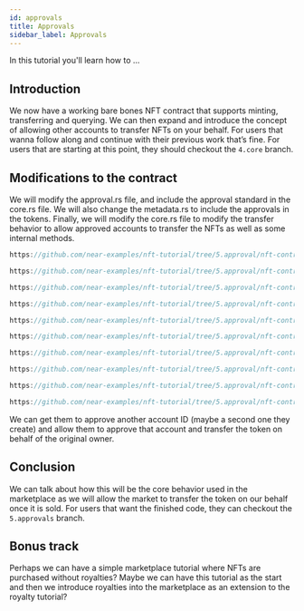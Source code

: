 ```yaml
---
id: approvals
title: Approvals
sidebar_label: Approvals
---
```


In this tutorial you'll learn how to ...

## Introduction

We now have a working bare bones NFT contract that supports minting, transferring and querying. We can then expand and introduce the concept of allowing other accounts to transfer NFTs on your behalf. For users that wanna follow along and continue with their previous work that’s fine. For users that are starting at this point, they should checkout the `4.core` branch. 

## Modifications to the contract

We will modify the approval.rs file, and include the approval standard in the core.rs file. We will also change the metadata.rs to include the approvals in the tokens. Finally, we will modify the core.rs file to modify the transfer behavior to allow approved accounts to transfer the NFTs as well as some internal methods. 

```rust reference
https://github.com/near-examples/nft-tutorial/tree/5.approval/nft-contract/src/approval.rs#L42-L101
```

```rust reference
https://github.com/near-examples/nft-tutorial/tree/5.approval/nft-contract/src/approval.rs#L103-L130
```

```rust reference
https://github.com/near-examples/nft-tutorial/tree/5.approval/nft-contract/src/approval.rs#L132-L156
```

```rust reference
https://github.com/near-examples/nft-tutorial/tree/5.approval/nft-contract/src/approval.rs#L158-L179
```

```rust reference
https://github.com/near-examples/nft-tutorial/tree/5.approval/nft-contract/src/internal.rs#L5-L33
```

```rust reference
https://github.com/near-examples/nft-tutorial/tree/5.approval/nft-contract/src/internal.rs#L52-L58
```

```rust reference
https://github.com/near-examples/nft-tutorial/tree/5.approval/nft-contract/src/internal.rs#L148-L171
```

```rust reference
https://github.com/near-examples/nft-tutorial/tree/5.approval/nft-contract/src/metadata.rs#L35-L42
```

```rust reference
https://github.com/near-examples/nft-tutorial/tree/5.approval/nft-contract/src/mint.rs#L22-L29
```

```rust reference
https://github.com/near-examples/nft-tutorial/tree/5.approval/nft-contract/src/nft_core.rs#L99-L113
```


We can get them to approve another account ID (maybe a second one they create) and allow them to approve that account and transfer the token on behalf of the original owner. 

## Conclusion

We can talk about how this will be the core behavior used in the marketplace as we will allow the market to transfer the token on our behalf once it is sold. For users that want the finished code, they can checkout the `5.approvals` branch. 

## Bonus track

Perhaps we can have a simple marketplace tutorial where NFTs are purchased without royalties? Maybe we can have this tutorial as the start and then we introduce royalties into the marketplace as an extension to the royalty tutorial?

